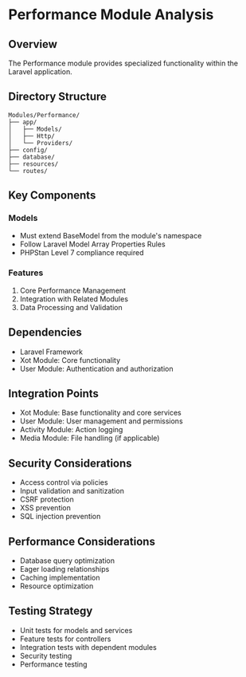 # Performance Module Analysis

## Overview
The Performance module provides specialized functionality within the Laravel application.

## Directory Structure
```
Modules/Performance/
├── app/
│   ├── Models/
│   ├── Http/
│   └── Providers/
├── config/
├── database/
├── resources/
└── routes/
```

## Key Components

### Models
- Must extend BaseModel from the module's namespace
- Follow Laravel Model Array Properties Rules
- PHPStan Level 7 compliance required

### Features
1. Core Performance Management
2. Integration with Related Modules
3. Data Processing and Validation

## Dependencies
- Laravel Framework
- Xot Module: Core functionality
- User Module: Authentication and authorization

## Integration Points
- Xot Module: Base functionality and core services
- User Module: User management and permissions
- Activity Module: Action logging
- Media Module: File handling (if applicable)

## Security Considerations
- Access control via policies
- Input validation and sanitization
- CSRF protection
- XSS prevention
- SQL injection prevention

## Performance Considerations
- Database query optimization
- Eager loading relationships
- Caching implementation
- Resource optimization

## Testing Strategy
- Unit tests for models and services
- Feature tests for controllers
- Integration tests with dependent modules
- Security testing
- Performance testing
